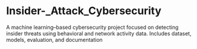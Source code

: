 # Insider-_Attack_Cybersecurity
A machine learning–based cybersecurity project focused on detecting insider threats using behavioral and network activity data. Includes dataset, models, evaluation, and documentation
